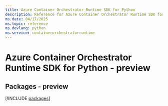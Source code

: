 ```yaml
---
title: Azure Container Orchestrator Runtime SDK for Python
description: Reference for Azure Container Orchestrator Runtime SDK for Python
ms.date: 04/17/2025
ms.topic: reference
ms.devlang: python
ms.service: containerorchestratorruntime
---
```

# Azure Container Orchestrator Runtime SDK for Python - preview
## Packages - preview
[!INCLUDE [packages](container-orchestrator-runtime-index.md)]